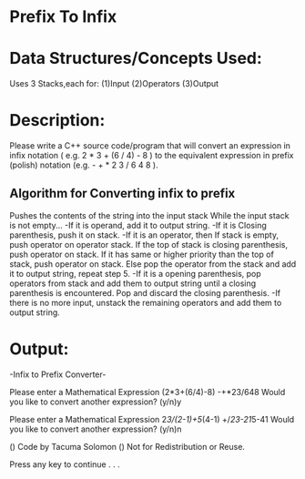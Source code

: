 
Prefix To Infix
===============


Data Structures/Concepts Used:
==============================
Uses 3 Stacks,each for:
(1)Input
(2)Operators
(3)Output


Description:
============
Please write a C++ source code/program that will  convert an expression in infix notation 
( e.g. 2 * 3 + (6 / 4) - 8 ) to the equivalent expression in prefix (polish) notation 
(e.g. - + * 2 3 / 6 4 8 ).

Algorithm for Converting infix to prefix
----------------------------------------
Pushes the contents of the string into the input stack
While the input stack is not empty...
-If it is operand, add it to output string.
-If it is Closing parenthesis, push it on stack.
-If it is an operator, then
	If stack is empty, push operator on operator stack.
	If the top of stack is closing parenthesis, push operator on stack.
	If it has same or higher priority than the top of stack, push operator on stack.
	Else pop the operator from the stack and add it to output string, repeat step 5.
-If it is a opening parenthesis, pop operators from stack and add them to output string 
	until a closing parenthesis is encountered. Pop and discard the closing parenthesis.
-If there is no more input, unstack the remaining operators and add them to output string.


Output:
=======
-Infix to Prefix Converter-

Please enter a Mathematical Expression
(2*3+(6/4)-8)
-+*23/648
Would  you like to convert another expression? (y/n)y

Please enter a Mathematical Expression
2*3/(2-1)+5*(4-1)
+/*23-21*5-41
Would  you like to convert another expression? (y/n)n



() Code by Tacuma Solomon
() Not for Redistribution or Reuse.

Press any key to continue . . .

